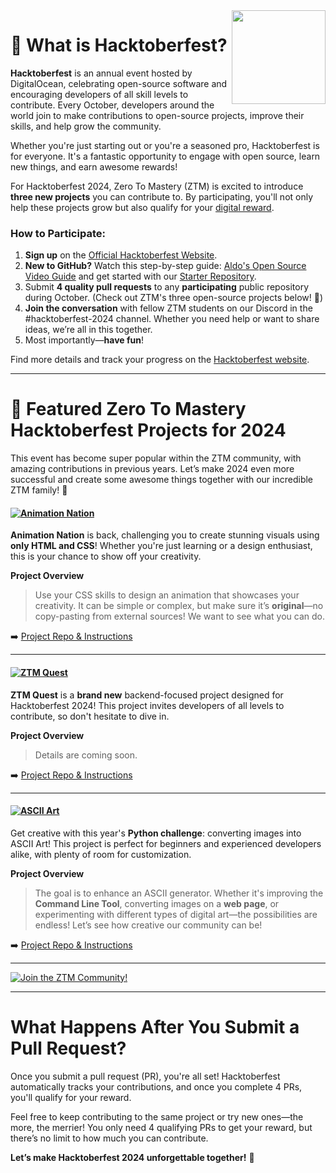 <img src="https://hacktoberfest.com/_next/static/media/logo-hacktoberfest-11--beige.2b2fdfcb.svg" align="right" width="150"/>

# 🎉 What is Hacktoberfest?

**Hacktoberfest** is an annual event hosted by DigitalOcean, celebrating open-source software and encouraging developers of all skill levels to contribute. Every October, developers around the world join to make contributions to open-source projects, improve their skills, and help grow the community.

Whether you're just starting out or you're a seasoned pro, Hacktoberfest is for everyone. It's a fantastic opportunity to engage with open source, learn new things, and earn awesome rewards!

For Hacktoberfest 2024, Zero To Mastery (ZTM) is excited to introduce **three new projects** you can contribute to. By participating, you'll not only help these projects grow but also qualify for your [digital reward](https://hacktoberfest.com/about/#rewards).

### How to Participate:

1. **Sign up** on the [Official Hacktoberfest Website](https://hacktoberfest.com/auth).
2. **New to GitHub?** Watch this step-by-step guide: [Aldo's Open Source Video Guide](https://www.youtube.com/watch?v=uQLNFRviB6Q) and get started with our [Starter Repository](https://github.com/zero-to-mastery/start-here-guidelines).
3. Submit **4 quality pull requests** to any **participating** public repository during October. (Check out ZTM's three open-source projects below! 🎯)
4. **Join the conversation** with fellow ZTM students on our Discord in the #hacktoberfest-2024 channel. Whether you need help or want to share ideas, we’re all in this together.
5. Most importantly—**have fun**!

Find more details and track your progress on the [Hacktoberfest website](https://hacktoberfest.com/).

---

# 🚀 Featured Zero To Mastery Hacktoberfest Projects for 2024

This event has become super popular within the ZTM community, with amazing contributions in previous years. Let’s make 2024 even more successful and create some awesome things together with our incredible ZTM family! 💪

#### [![Animation Nation](https://img.shields.io/badge/CREATIVE%20CSS%20PROJECT-Animation%20Nation-4E3188?style=for-the-badge&logo=CSS3)](https://github.com/zero-to-mastery/animation-nation)

**Animation Nation** is back, challenging you to create stunning visuals using **only HTML and CSS**! Whether you're just learning or a design enthusiast, this is your chance to show off your creativity.

**Project Overview**  
> Use your CSS skills to design an animation that showcases your creativity. It can be simple or complex, but make sure it’s **original**—no copy-pasting from external sources! We want to see what you can do.

➡️ [Project Repo & Instructions](https://github.com/zero-to-mastery/animation-nation)

---

#### [![ZTM Quest](https://img.shields.io/badge/Universal%20Backend%20PROJECT-ZTM%20Quest-00adb5?style=for-the-badge&logo=StackEdit)](https://github.com/zero-to-mastery/ztm-quest)

**ZTM Quest** is a **brand new** backend-focused project designed for Hacktoberfest 2024! This project invites developers of all levels to contribute, so don't hesitate to dive in.

**Project Overview**  
> Details are coming soon.

➡️ [Project Repo & Instructions](https://github.com/zero-to-mastery/ZTM-Quest)

---

#### [![ASCII Art](https://img.shields.io/badge/PYTHON%20PROJECT-ASCII%20ART-blue?style=for-the-badge&logo=Python)](https://github.com/zero-to-mastery/ascii-art)

Get creative with this year's **Python challenge**: converting images into ASCII Art! This project is perfect for beginners and experienced developers alike, with plenty of room for customization.

**Project Overview**  
> The goal is to enhance an ASCII generator. Whether it's improving the **Command Line Tool**, converting images on a **web page**, or experimenting with different types of digital art—the possibilities are endless! Let’s see how creative our community can be!

➡️ [Project Repo & Instructions](https://github.com/zero-to-mastery/ascii-art)

---

[![Join the ZTM Community!](https://images.ctfassets.net/aq13lwl6616q/51gDR7DozuNea9fltdgHIc/0c8577f24eaa1b33c40656a522f2d1db/hacktoberfest_discord_banner.png?h=250)](https://zerotomastery.io/community/developer-community-discord)

---

# What Happens After You Submit a Pull Request?

Once you submit a pull request (PR), you're all set! Hacktoberfest automatically tracks your contributions, and once you complete 4 PRs, you'll qualify for your reward.

Feel free to keep contributing to the same project or try new ones—the more, the merrier! You only need 4 qualifying PRs to get your reward, but there’s no limit to how much you can contribute.

**Let’s make Hacktoberfest 2024 unforgettable together!** 🎉
